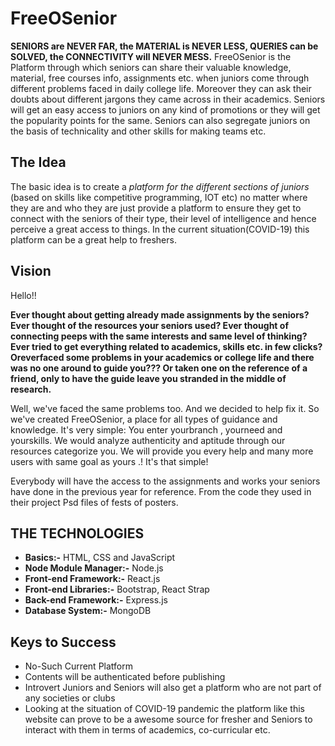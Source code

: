 # FreeOSenior
**SENIORS are NEVER FAR, the MATERIAL is NEVER LESS, QUERIES can be SOLVED, the CONNECTIVITY will NEVER MESS.**
FreeOSenior is the Platform through which seniors can share their valuable knowledge, material, free courses info, assignments etc. when juniors come through different problems faced in daily college life. Moreover they can ask their doubts about different jargons they came across in their academics. Seniors will get an easy access to juniors on any kind of promotions or they will get the popularity points for the same. Seniors can also segregate juniors on the basis of technicality and other skills for making teams etc.

## The Idea
The basic idea is to create a _platform for the different sections of juniors_ (based on skills like competitive programming, IOT  etc)  no matter where they are and who they are just provide a platform to ensure they get to connect with the seniors of their type, their level of intelligence and hence perceive a great access to things. In the current situation(COVID-19) this platform can be a great help to freshers.

## Vision
Hello!!

**Ever thought about getting already made assignments by the seniors? Ever thought of the resources your seniors used? Ever thought of connecting peeps with the same interests and same level of thinking? Ever tried to get everything related to academics, skills etc. in few clicks?
Oreverfaced some problems in your academics or college life and there was no one around to guide you??? Or taken one on the reference of a friend, only to have the guide leave you stranded in the middle of research.**

Well, we've faced the same problems too. And we decided to help fix it. So we've created FreeOSenior, a place for all types of guidance and knowledge. It's very simple: You enter yourbranch ,  yourneed and yourskills. We would analyze authenticity and aptitude through our resources categorize you. We will provide you every help and many more users with same goal as yours .! It's that simple! 

Everybody will have the access to the assignments and works your seniors have done in the previous year for reference. From the code they used in their project Psd files of fests of posters.
 
## THE TECHNOLOGIES
-	**Basics:-**  HTML, CSS and JavaScript
-	**Node Module Manager:-** Node.js
-	**Front-end Framework:-** React.js
-	**Front-end Libraries:-** Bootstrap, React Strap
-	**Back-end Framework:-** Express.js
-	**Database System:-** MongoDB

## Keys to Success
-	No-Such Current Platform
-	Contents will be authenticated before publishing
-	Introvert Juniors and Seniors will also get a platform who are not part of any societies or clubs
-	Looking at the situation of COVID-19 pandemic the platform like this website can prove to be a awesome source for fresher and Seniors to interact with them in terms of academics, co-curricular etc.


